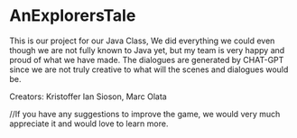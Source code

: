 # AnExplorersTale
This is our project for our Java Class, We did everything we could even though we are not fully known to Java yet, but my team is very happy and proud of what we have made. The dialogues are generated by CHAT-GPT since we are not truly creative to what will the scenes and dialogues would be.




Creators:
Kristoffer Ian Sioson,
Marc Olata



//If you have any suggestions to improve the game, we would very much appreciate it and would love to learn more.
